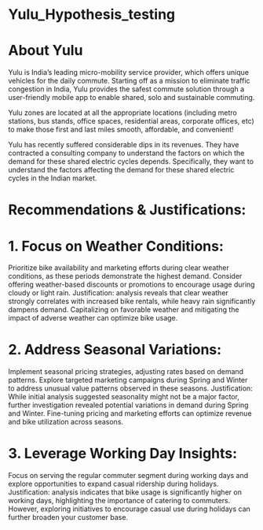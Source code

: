 # Yulu_Hypothesis_testing

# About Yulu

Yulu is India’s leading micro-mobility service provider, which offers unique vehicles for the daily commute. Starting off as a mission to eliminate traffic congestion in India, Yulu provides the safest commute solution through a user-friendly mobile app to enable shared, solo and sustainable commuting.

Yulu zones are located at all the appropriate locations (including metro stations, bus stands, office spaces, residential areas, corporate offices, etc) to make those first and last miles smooth, affordable, and convenient!

Yulu has recently suffered considerable dips in its revenues. They have contracted a consulting company to understand the factors on which the demand for these shared electric cycles depends. Specifically, they want to understand the factors affecting the demand for these shared electric cycles in the Indian market.

# Recommendations & Justifications:

# 1. Focus on Weather Conditions:
 Prioritize bike availability and marketing efforts during clear weather conditions, as these periods demonstrate the highest demand. Consider offering weather-based discounts or promotions to encourage usage during cloudy or light rain.
 Justification: analysis reveals that clear weather strongly correlates with increased bike rentals, while heavy rain significantly dampens demand. Capitalizing on favorable weather and mitigating the impact of adverse weather can optimize bike usage.
 
# 2. Address Seasonal Variations:
Implement seasonal pricing strategies, adjusting rates based on demand patterns. Explore targeted marketing campaigns during Spring and Winter to address unusual value patterns observed in these seasons.
Justification: While initial analysis suggested seasonality might not be a major factor, further investigation revealed potential variations in demand during Spring and Winter. Fine-tuning pricing and marketing efforts can optimize revenue and bike utilization across seasons.

# 3. Leverage Working Day Insights:
Focus on serving the regular commuter segment during working days and explore opportunities to expand casual ridership during holidays.
Justification: analysis indicates that bike usage is significantly higher on working days, highlighting the importance of catering to commuters. However, exploring initiatives to encourage casual use during holidays can further broaden your customer base.
